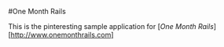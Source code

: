 #One Month Rails

This is the pinteresting sample application for [*One Month Rails*][http://www.onemonthrails.com]